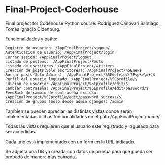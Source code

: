 # Final-Project-Coderhouse
Final project for Codehouse Python course: Rodriguez Canovari Santiago, Tomas Ignacio Oldenburg.

Funcionalidades y paths:

    Registro de usuarios: /AppFinalProject/signup/
    Autenticacion de usuario: /AppFinalProject/login
    Cerrar sesion: /AppFinalProject/logout
    Listado de posteos:  /AppFinalProject/Posts
    Listado de escritores: /AppFinalProject/writters
    Creación de posts(Solo escritores): /AppFinalProject/%5Enew$
    Borrar posts(Solo Admins): /AppFinalProject/%5Edelete/(?P<pk>\d+)$
    Perfil del usuario logueado: /AppFinalProject/%5Eprofile/$
    Edicion de usuario: /AppFinalProject/%5Eprofile/edit/$
    Cambiar contraseña: /AppFinalProject/%5Eprofile/edit/password/$
    FeedBack de cambio de contraseña exitoso: /AppFinalProject/%5Eprofile/edit/password_success/$
    Creación de grupos (Solo desde admin django): /admin
	
    
Tambien se pueden apreciar las distintas vistas donde serán implementadas dichas funcionalidades en el path:/AppFinalProject/home/

Todas las vistas requieren que el usuario este registrado y logueado para ser accedidas.

Cada uno está implementado con un form en la URL indicado.

Se adjunta una DB ya creada con datos de prueba para que pueda ser probado de manera más comoda.
